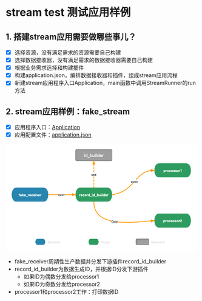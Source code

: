 # stream test 测试应用样例

## 1. 搭建stream应用需要做哪些事儿？

 - [x] 选择资源，没有满足需求的资源需要自己构建
 - [x] 选择数据接收器，没有满足需求的数据接收器需要自己构建
 - [x] 根据业务需求选择和构建插件
 - [x] 构建application.json，编排数据接收器和插件，组成stream应用流程
 - [x] 新建stream应用程序入口Application，main函数中调用StreamRunner的run方法

## 2. stream应用样例：fake_stream

 - [x] 应用程序入口：[Application](https://github.com/frankcl/stream/blob/main/stream-test/src/main/java/xin/manong/stream/test/Application.java)
 - [x] 应用配置文件：[application.json](https://github.com/frankcl/stream/blob/main/stream-test/src/main/resources/application.json)

![fake_stream](https://github.com/frankcl/stream/blob/main/image/fake_stream.png)

 * fake_receiver周期性生产数据并分发下游插件record_id_builder
 * record_id_builder为数据生成ID，并根据ID分发下游插件
   * 如果ID为偶数分发给processor1
   * 如果ID为奇数分发给processor2
 * processor1和processor2工作：打印数据ID